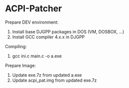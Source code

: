 # ACPI-Patcher #

Prepare DEV environment:
   1) Install base DJGPP packages in DOS (VM, DOSBOX, ...)
   2) Install GCC compiler 4.x.x in DJGPP

Compiling:
   1) gcc ini.c main.c -o a.exe

Prepare Image:
   1) Update exe.7z from updated a.exe
   2) Update acpi_pat.img from updated exe.7z
